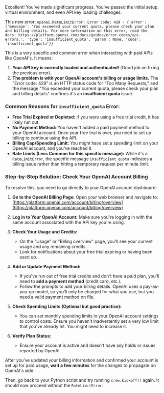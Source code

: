 Excellent! You've made significant progress. You've passed the initial setup, virtual environment, and even API key loading challenges.

This new error: `openai.RateLimitError: Error code: 429 - {'error': {'message': 'You exceeded your current quota, please check your plan and billing details. For more information on this error, read the docs: https://platform.openai.com/docs/guides/error-codes/api-errors.', 'type': 'insufficient_quota', 'param': None, 'code': 'insufficient_quota'}}`

This is a very specific and common error when interacting with paid APIs like OpenAI's. It means:

1.  **Your API key is correctly loaded and authenticated!** (Good job on fixing the previous error).
2.  **The problem is with your OpenAI account's billing or usage limits.** The "Error code: 429" is an HTTP status code for "Too Many Requests," and the message "You exceeded your current quota, please check your plan and billing details" confirms it's an **insufficient quota** issue.

### **Common Reasons for `insufficient_quota` Error:**

*   **Free Trial Expired or Depleted:** If you were using a free trial credit, it has likely run out.
*   **No Payment Method:** You haven't added a paid payment method to your OpenAI account. Once your free trial is over, you need to set up billing to continue using the API.
*   **Billing Cap/Spending Limit:** You might have set a spending limit on your OpenAI account, and you've reached it.
*   **Rate Limits (Less Common for this specific message):** While it's a `RateLimitError`, the specific message `insufficient_quota` indicates a billing issue rather than hitting a temporary request per minute limit.

### **Step-by-Step Solution: Check Your OpenAI Account Billing**

To resolve this, you need to go directly to your OpenAI account dashboard:

1.  **Go to the OpenAI Billing Page:**
    Open your web browser and navigate to: [https://platform.openai.com/account/billing/overview](https://platform.openai.com/account/billing/overview)

2.  **Log in to Your OpenAI Account:**
    Make sure you're logging in with the same account associated with the API key you're using.

3.  **Check Your Usage and Credits:**
    *   On the "Usage" or "Billing overview" page, you'll see your current usage and any remaining credits.
    *   Look for notifications about your free trial expiring or having been used up.

4.  **Add or Update Payment Method:**
    *   If you've run out of free trial credits and don't have a paid plan, you'll need to **add a payment method** (credit card, etc.).
    *   Follow the prompts to add your billing details. OpenAI uses a pay-as-you-go model, so you'll only be charged for what you use, but you need a valid payment method on file.

5.  **Check Spending Limits (Optional but good practice):**
    *   You can set monthly spending limits in your OpenAI account settings to control costs. Ensure you haven't inadvertently set a very low limit that you've already hit. You might need to increase it.

6.  **Verify Plan Status:**
    *   Ensure your account is active and doesn't have any holds or issues reported by OpenAI.

After you've updated your billing information and confirmed your account is set up for paid usage, **wait a few minutes** for the changes to propagate on OpenAI's side.

Then, go back to your Python script and try running `crew.kickoff()` again. It should now proceed without the `RateLimitError`.